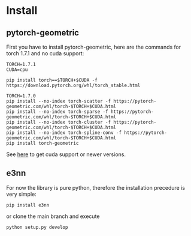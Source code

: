 # Install

## pytorch-geometric

First you have to install pytorch-geometric, here are the commands for torch 1.7.1 and no cuda support:

```
TORCH=1.7.1
CUDA=cpu

pip install torch==$TORCH+$CUDA -f https://download.pytorch.org/whl/torch_stable.html

TORCH=1.7.0
pip install --no-index torch-scatter -f https://pytorch-geometric.com/whl/torch-$TORCH+$CUDA.html
pip install --no-index torch-sparse -f https://pytorch-geometric.com/whl/torch-$TORCH+$CUDA.html
pip install --no-index torch-cluster -f https://pytorch-geometric.com/whl/torch-$TORCH+$CUDA.html
pip install --no-index torch-spline-conv -f https://pytorch-geometric.com/whl/torch-$TORCH+$CUDA.html
pip install torch-geometric
```

See [here](https://github.com/rusty1s/pytorch_geometric#installation) to get cuda support or newer versions.

## e3nn

For now the library is pure python, therefore the installation precedure is very simple:

```
pip install e3nn
```

or clone the main branch and execute

```
python setup.py develop
```
